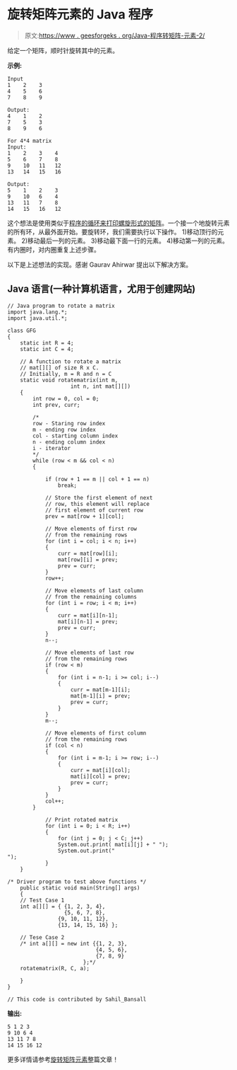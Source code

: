 # 旋转矩阵元素的 Java 程序

> 原文:[https://www . geesforgeks . org/Java-程序转矩阵-元素-2/](https://www.geeksforgeeks.org/java-program-to-rotate-matrix-elements-2/)

给定一个矩阵，顺时针旋转其中的元素。

**示例:**

```
Input
1    2    3
4    5    6
7    8    9

Output:
4    1    2
7    5    3
8    9    6

For 4*4 matrix
Input:
1    2    3    4    
5    6    7    8
9    10   11   12
13   14   15   16

Output:
5    1    2    3
9    10   6    4
13   11   7    8
14   15   16   12
```

这个想法是使用类似于[程序的循环来打印螺旋形式的矩阵](https://www.geeksforgeeks.org/print-a-given-matrix-in-spiral-form/)。一个接一个地旋转元素的所有环，从最外面开始。要旋转环，我们需要执行以下操作。
1)移动顶行的元素。
2)移动最后一列的元素。
3)移动最下面一行的元素。
4)移动第一列的元素。
有内圈时，对内圈重复上述步骤。

以下是上述想法的实现。感谢 Gaurav Ahirwar 提出以下解决方案。

## Java 语言(一种计算机语言，尤用于创建网站)

```
// Java program to rotate a matrix
import java.lang.*;
import java.util.*;

class GFG
{
    static int R = 4;
    static int C = 4;

    // A function to rotate a matrix 
    // mat[][] of size R x C.
    // Initially, m = R and n = C
    static void rotatematrix(int m,
                    int n, int mat[][])
    {
        int row = 0, col = 0;
        int prev, curr;

        /*
        row - Staring row index
        m - ending row index
        col - starting column index
        n - ending column index
        i - iterator
        */
        while (row < m && col < n)
        {

            if (row + 1 == m || col + 1 == n)
                break;

            // Store the first element of next
            // row, this element will replace 
            // first element of current row
            prev = mat[row + 1][col];

            // Move elements of first row 
            // from the remaining rows 
            for (int i = col; i < n; i++)
            {
                curr = mat[row][i];
                mat[row][i] = prev;
                prev = curr;
            }
            row++;

            // Move elements of last column
            // from the remaining columns 
            for (int i = row; i < m; i++)
            {
                curr = mat[i][n-1];
                mat[i][n-1] = prev;
                prev = curr;
            }
            n--;

            // Move elements of last row 
            // from the remaining rows 
            if (row < m)
            {
                for (int i = n-1; i >= col; i--)
                {
                    curr = mat[m-1][i];
                    mat[m-1][i] = prev;
                    prev = curr;
                }
            }
            m--;

            // Move elements of first column
            // from the remaining rows 
            if (col < n)
            {
                for (int i = m-1; i >= row; i--)
                {
                    curr = mat[i][col];
                    mat[i][col] = prev;
                    prev = curr;
                }
            }
            col++;
        }

            // Print rotated matrix
            for (int i = 0; i < R; i++)
            {
                for (int j = 0; j < C; j++)
                System.out.print( mat[i][j] + " ");
                System.out.print("
");
            }
    }

/* Driver program to test above functions */
    public static void main(String[] args) 
    {
    // Test Case 1
    int a[][] = { {1, 2, 3, 4},
                  {5, 6, 7, 8},
                {9, 10, 11, 12},
                {13, 14, 15, 16} };

    // Tese Case 2
    /* int a[][] = new int {{1, 2, 3},
                            {4, 5, 6},
                            {7, 8, 9}
                        };*/
    rotatematrix(R, C, a);

    }
}

// This code is contributed by Sahil_Bansall
```

**输出:**

```
5 1 2 3
9 10 6 4
13 11 7 8
14 15 16 12
```

更多详情请参考[旋转矩阵元素](https://www.geeksforgeeks.org/rotate-matrix-elements/)整篇文章！
